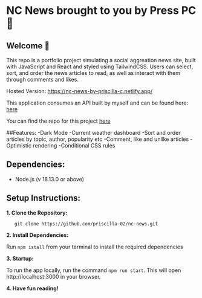 # NC News brought to you by Press PC 📰

## Welcome 👋

This repo is a portfolio project simulating a social aggreation news site, built with JavaScript and React and styled using TailwindCSS.
Users can select, sort, and order the news articles to read, as well as interact with them through comments and likes.

Hosted Version: https://nc-news-by-priscilla-c.netlify.app/

This application consumes an API built by myself and can be found here:
[here](https://news-project-app.onrender.com/api)

You can find the repo for this project [here](https://github.com/priscilla-02/news-server.git)

##Features:
-Dark Mode
-Current weather dashboard
-Sort and order articles by topic, author, popularity etc
-Comment, like and unlike articles
-Optimistic rendering
-Conditional CSS rules

## Dependencies:

- Node.js (v 18.13.0 or above)

## Setup Instructions:

**1. Clone the Repository:**

```
   git clone https://github.com/priscilla-02/nc-news.git
```

**2. Install Dependencies:**

Run `npm istall` from your terminal to install the required dependencies

**3. Startup:**

To run the app locally, run the command `npm run start`. This will open http://localhost:3000 in your browser.

**4. Have fun reading!**
